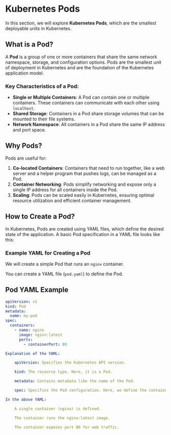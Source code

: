 # Kubernetes Pods 

In this section, we will explore **Kubernetes Pods**, which are the smallest deployable units in Kubernetes.

## What is a Pod?

A **Pod** is a group of one or more containers that share the same network namespace, storage, and configuration options. Pods are the smallest unit of deployment in Kubernetes and are the foundation of the Kubernetes application model.

### Key Characteristics of a Pod:

- **Single or Multiple Containers**: A Pod can contain one or multiple containers. These containers can communicate with each other using `localhost`.
- **Shared Storage**: Containers in a Pod share storage volumes that can be mounted to their file systems.
- **Network Namespace**: All containers in a Pod share the same IP address and port space.

## Why Pods?

Pods are useful for:

1. **Co-located Containers**: Containers that need to run together, like a web server and a helper program that pushes logs, can be managed as a Pod.
2. **Container Networking**: Pods simplify networking and expose only a single IP address for all containers inside the Pod.
3. **Scaling**: Pods can be scaled easily in Kubernetes, ensuring optimal resource utilization and efficient container management.

## How to Create a Pod?

In Kubernetes, Pods are created using YAML files, which define the desired state of the application. A basic Pod specification in a YAML file looks like this:

### Example YAML for Creating a Pod

We will create a simple Pod that runs an `nginx` container.

You can create a YAML file (`pod.yaml`) to define the Pod.

## Pod YAML Example

```yaml
apiVersion: v1
kind: Pod
metadata:
  name: my-pod
spec:
  containers:
    - name: nginx
      image: nginx:latest
      ports:
        - containerPort: 80

Explanation of the YAML:

    apiVersion: Specifies the Kubernetes API version.

    kind: The resource type. Here, it is a Pod.

    metadata: Contains metadata like the name of the Pod.

    spec: Specifies the Pod configuration. Here, we define the container's name, image, and exposed port.

In the above YAML:

    A single container (nginx) is defined.

    The container runs the nginx:latest image.

    The container exposes port 80 for web traffic.
